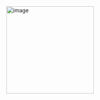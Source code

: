 <img width="229" alt="image" src="https://github.com/krishvsoni/my-smtp/assets/67964054/c8beee2e-ca27-4be1-8409-885a3415901d">
